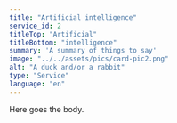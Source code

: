 ```yaml
---
title: "Artificial intelligence"
service_id: 2
titleTop: "Artificial"
titleBottom: "intelligence"
summary: 'A summary of things to say'
image: "../../assets/pics/card-pic2.png"
alt: "A duck and/or a rabbit"
type: "Service"
language: "en"
---
```


Here goes the body.